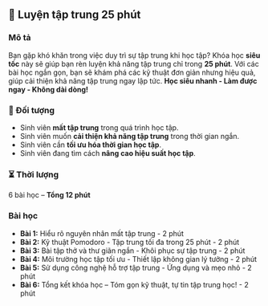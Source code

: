 ## 📌 Luyện tập trung 25 phút

### Mô tả  
Bạn gặp khó khăn trong việc duy trì sự tập trung khi học tập? Khóa học **siêu tốc** này sẽ giúp bạn rèn luyện khả năng tập trung chỉ trong **25 phút**. Với các bài học ngắn gọn, bạn sẽ khám phá các kỹ thuật đơn giản nhưng hiệu quả, giúp cải thiện khả năng tập trung ngay lập tức. **Học siêu nhanh - Làm được ngay - Không dài dòng!**

### 🎯 Đối tượng  
- Sinh viên **mất tập trung** trong quá trình học tập.
- Sinh viên muốn **cải thiện khả năng tập trung** trong thời gian ngắn.
- Sinh viên cần **tối ưu hóa thời gian học tập**.
- Sinh viên đang tìm cách **nâng cao hiệu suất học tập**.

### ⏳ Thời lượng  
6 bài học – **Tổng 12 phút**

### Bài học  
- **Bài 1:** Hiểu rõ nguyên nhân mất tập trung - 2 phút
- **Bài 2:** Kỹ thuật Pomodoro - Tập trung tối đa trong 25 phút - 2 phút
- **Bài 3:** Bài tập thở và thư giãn ngắn - Khôi phục sự tập trung - 2 phút
- **Bài 4:** Môi trường học tập tối ưu - Thiết lập không gian lý tưởng - 2 phút
- **Bài 5:** Sử dụng công nghệ hỗ trợ tập trung - Ứng dụng và mẹo nhỏ - 2 phút
- **Bài 6:** Tổng kết khóa học – Tóm gọn kỹ thuật, tự tin tập trung học! - 2 phút